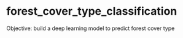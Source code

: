 # forest_cover_type_classification
Objective: build a deep learning model to predict forest cover type
